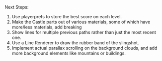 Next Steps:

1. Use playerprefs to store the best score on each level.
2. Make the Castle parts out of various materials, some of which have more/less materials, add breaking
3. Show lines for multiple previous paths rather than just the most recent one.
4. Use a Line Renderer to draw the rubber band of the slingshot.
5. Implement actual parallax scrolling on the background clouds, and add more background elements
   like mountains or buildings.